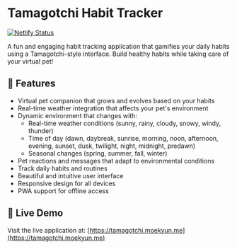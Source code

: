 # Tamagotchi Habit Tracker 
[![Netlify Status](https://api.netlify.com/api/v1/badges/91621537-a20e-490d-9265-16068b7cc931/deploy-status)](https://app.netlify.com/sites/tamagotchi-habits/deploys)

A fun and engaging habit tracking application that gamifies your daily habits using a Tamagotchi-style interface. Build healthy habits while taking care of your virtual pet!

## 🌟 Features

- Virtual pet companion that grows and evolves based on your habits
- Real-time weather integration that affects your 
pet's environment
- Dynamic environment that changes with:
  - Real-time weather conditions (sunny, rainy, cloudy, snowy, windy, thunder)
  - Time of day (dawn, daybreak, sunrise, morning, noon, afternoon, evening, sunset, dusk, twilight, night, midnight, predawn)
  - Seasonal changes (spring, summer, fall, winter)
- Pet reactions and messages that adapt to environmental conditions
- Track daily habits and routines
- Beautiful and intuitive user interface
- Responsive design for all devices
- PWA support for offline access

## 🚀 Live Demo

Visit the live application at: [https://tamagotchi.moekyun.me](https://tamagotchi.moekyun.me)

